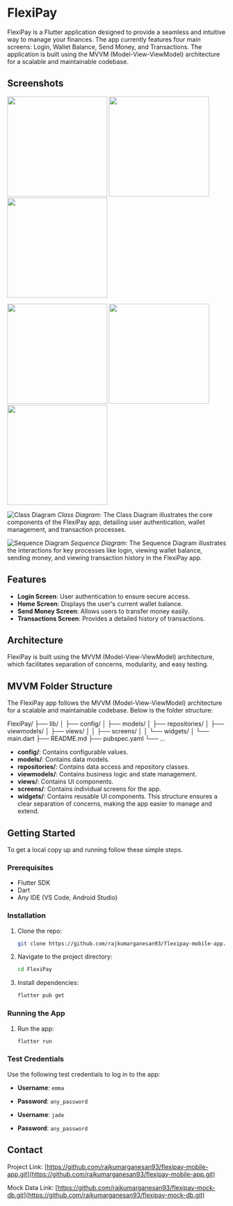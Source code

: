 # FlexiPay

FlexiPay is a Flutter application designed to provide a seamless and intuitive way to manage your finances. The app currently features four main screens: Login, Wallet Balance, Send Money, and Transactions. The application is built using the MVVM (Model-View-ViewModel) architecture for a scalable and maintainable codebase.

## Screenshots

<p float="center">
    <img src="screenshots/login.png" width="230">
    <img src="screenshots/hide_balance.png" width="230">
    <img src="screenshots/show_balance.png" width="230">
</p>

<p float="center">
    <img src="screenshots/send_money.png" width="230">
    <img src="screenshots/bottom_sheet.png" width="230">
    <img src="screenshots/transactions.png" width="230">
</p>

![Class Diagram](screenshots/class_diagram.png) 
*Class Diagram:* The Class Diagram illustrates the core components of the FlexiPay app, detailing user authentication, wallet management, and transaction processes.

![Sequence Diagram](screenshots/sequence_diagram.png) 
*Sequence Diagram:* The Sequence Diagram illustrates the interactions for key processes like login, viewing wallet balance, sending money, and viewing transaction history in the FlexiPay app.

## Features

- **Login Screen**: User authentication to ensure secure access.
- **Home Screen**: Displays the user's current wallet balance.
- **Send Money Screen**: Allows users to transfer money easily.
- **Transactions Screen**: Provides a detailed history of transactions.

## Architecture

FlexiPay is built using the MVVM (Model-View-ViewModel) architecture, which facilitates separation of concerns, modularity, and easy testing.

## MVVM Folder Structure

The FlexiPay app follows the MVVM (Model-View-ViewModel) architecture for a scalable and maintainable codebase. Below is the folder structure:

FlexiPay/ 
├── lib/
│ ├── config/
│ ├── models/ 
│ ├── repositories/ 
│ ├── viewmodels/ 
│ ├── views/ 
│ │ ├── screens/ 
│ │ └── widgets/ 
│ └── main.dart
├── README.md
├── pubspec.yaml
└── ...

- **config/**: Contains configurable values.
- **models/**: Contains data models. 
- **repositories/**: Contains data access and repository classes. 
- **viewmodels/**: Contains business logic and state management. 
- **views/**: Contains UI components. 
- **screens/**: Contains individual screens for the app. 
- **widgets/**: Contains reusable UI components. This structure ensures a clear separation of concerns, making the app easier to manage and extend.

## Getting Started

To get a local copy up and running follow these simple steps.

### Prerequisites

- Flutter SDK
- Dart
- Any IDE (VS Code, Android Studio)

### Installation

1. Clone the repo:
    ```sh
    git clone https://github.com/rajkumarganesan93/flexipay-mobile-app.git
    ```
2. Navigate to the project directory:
    ```sh
    cd FlexiPay
    ```
3. Install dependencies:
    ```sh
    flutter pub get
    ```

### Running the App

1. Run the app:
    ```sh
    flutter run
    ```

### Test Credentials

Use the following test credentials to log in to the app:

- **Username**: `emma`
- **Password**: `any_password`

- **Username**: `jade`
- **Password**: `any_password`

## Contact

Project Link: [https://github.com/rajkumarganesan93/flexipay-mobile-app.git](https://github.com/rajkumarganesan93/flexipay-mobile-app.git)

Mock Data Link: [https://github.com/rajkumarganesan93/flexipay-mock-db.git](https://github.com/rajkumarganesan93/flexipay-mock-db.git)
